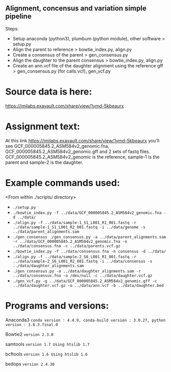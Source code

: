 ## Alignment, concensus and variation simple pipeline
Steps:
* Setup anaconda (python3), plumbum (python module), other software > setup.py
* Align the parent to reference > bowtie_index.py, align.py
* Create a consensus of the parent > gen_consensus.py
* Align the daughter to the parent consensus > bowtie_index.py, align.py
* Create an ann.vcf file of the daughter alignment using the reference gff > gen_consensus.py (for calls.vcf), gen_vcf.py

# Source data is here:
https://jmilabs.exavault.com/share/view/1ymd-5kbeaurx

# Assignment text:
At this link https://jmilabs.exavault.com/share/view/1ymd-5kbeaurx you’ll see  GCF_000005845.2_ASM584v2_genomic.fna, GCF_000005845.2_ASM584v2_genomic.gff and 2 sets of fastq files. GCF_000005845.2_ASM584v2_genomic is the reference, sample-1 is the parent and sample-2 is the daughter.

# Example commands used:
<From within ./scripts/ directory>
* `./setup.py`
* `./bowtie_index.py -f ../data/GCF_000005845.2_ASM584v2_genomic.fna -d ../data/`
* `./align.py -f ../data/sample-1_S1_L001_R1_001.fastq -r ../data/sample-1_S1_L001_R2_001.fastq -i ../data/genome -s ../data/parent_alignments.sam`
* `./gen_consensus ./gen_consensus.py -a ../data/parent_alignments.sam -r ../data/GCF_000005845.2_ASM584v2_genomic.fna -o ../data/consensus.fna -c ../data/parents.vcf.gz`
* `./bowtie_index.py -f ../data/consensus.fna -n consensus -d ../data/`
* `./align.py -f ../data/sample-2_S6_L001_R1_001.fastq -r ../data/sample-2_S6_L001_R2_001.fastq -i ../data/consensus -s ../data/daughter_alignments.sam`
* `./gen_consensus.py -a ../data/daughter_alignments.sam -r ../data/consensus.fna -o /dev/null -c ../data/daughter.vcf.gz`
* `./gen_vcf.py -g ../data/GCF_000005845.2_ASM584v2_genomic.gff -c ../data/daughter.vcf.gz -o ../data/ann.vcf -b ../data/daughter.bed`

# Programs and versions:
Anaconda3
`conda version : 4.4.9,
conda-build version : 3.0.27,
python version : 3.6.3.final.0`

Bowtie2
`version 2.3.0`

samtools
`version 1.7
Using htslib 1.7`

bcftools
`version 1.6
Using htslib 1.6`

bedops
`version 2.4.30`
